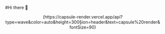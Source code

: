 #Hi there 👋
<div align="center">
(https://capsule-render.vercel.app/api?type=wave&color=auto&height=300&section=header&text=capsule%20render&fontSize=90)
</div>



<!--
**HOJOON07/HOJOON07** is a ✨ _special_ ✨ repository because its `README.md` (this file) appears on your GitHub profile.

Here are some ideas to get you started:

- 🔭 I’m currently working on ...
- 🌱 I’m currently learning ...
- 👯 I’m looking to collaborate on ...
- 🤔 I’m looking for help with ...
- 💬 Ask me about ...
- 📫 How to reach me: ...
- 😄 Pronouns: ...
- ⚡ Fun fact: ...
-->
